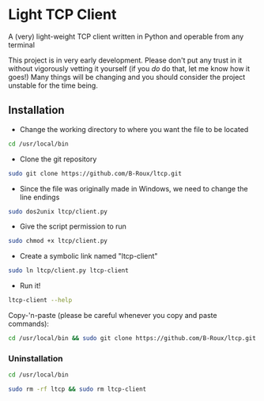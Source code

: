 # Light TCP Client
A (very) light-weight TCP client written in Python and operable from any terminal

This project is in very early development. Please don't put any trust in it without vigorously vetting it yourself (if you *do* do that, let me know how it goes!)
Many things will be changing and you should consider the project unstable for the time being.

## Installation

* Change the working directory to where you want the file to be located

```zsh
cd /usr/local/bin
```

* Clone the git repository

```zsh
sudo git clone https://github.com/B-Roux/ltcp.git
```

* Since the file was originally made in Windows, we need to change the line endings

```zsh
sudo dos2unix ltcp/client.py
```

* Give the script permission to run

```zsh
sudo chmod +x ltcp/client.py
```

* Create a symbolic link named "ltcp-client"

```zsh
sudo ln ltcp/client.py ltcp-client
```

* Run it!

```zsh
ltcp-client --help
```

Copy-'n-paste (please be careful whenever you copy and paste commands):

```zsh
cd /usr/local/bin && sudo git clone https://github.com/B-Roux/ltcp.git && sudo dos2unix ltcp/client.py && sudo chmod +x ltcp/client.py && sudo ln ltcp/client.py ltcp-client
```

### Uninstallation

```zsh
cd /usr/local/bin
```

```zsh
sudo rm -rf ltcp && sudo rm ltcp-client
```
